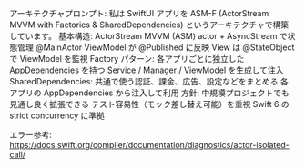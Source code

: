 アーキテクチャプロンプト:
私は SwiftUI アプリを ASM-F (ActorStream MVVM with Factories & SharedDependencies) というアーキテクチャで構築しています。
基本構造: ActorStream MVVM (ASM)
actor + AsyncStream で状態管理
@MainActor ViewModel が @Published に反映
View は @StateObject で ViewModel を監視
Factory パターン:
各アプリごとに独立した AppDependencies を持つ
Service / Manager / ViewModel を生成して注入
SharedDependencies:
共通で使う認証、課金、広告、設定などをまとめる
各アプリの AppDependencies から注入して利用
方針:
中規模プロジェクトでも見通し良く拡張できる
テスト容易性（モック差し替え可能）を重視
Swift 6 の strict concurrency に準拠

エラー参考: https://docs.swift.org/compiler/documentation/diagnostics/actor-isolated-call/
